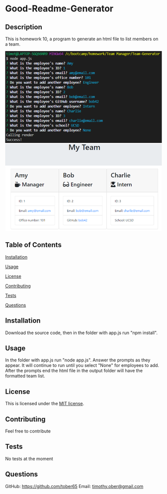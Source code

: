 # Good-Readme-Generator

## Description 
This is homework 10, a program to generate an html file to list members on a team.

<img src="./assets/command_line.png">
<img src="./assets/output.PNG">

## Table of Contents 
[Installation](#installation)

[Usage](#usage)

[License](#license)

[Contributing](#contributing)

[Tests](#tests)

[Questions](#questions)
## Installation
Download the source code, then in the folder with app.js run "npm install".

## Usage
In the folder with app.js run "node app.js". Answer the prompts as they appear. It will continue to run until you select "None" for employees to add. After the prompts end the html file in the output folder will have the formatted team list.

## License
This is licensed under the [MIT license](https://choosealicense.com/licenses/mit/).

## Contributing
Feel free to contribute

## Tests
No tests at the moment

## Questions
GitHub: https://github.com/tober65
Email: timothy.ober@gmail.com
